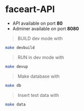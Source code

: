 # faceart-API

 - API available on port **80**
 - Adminer available on port **8080**

> BUILD  dev mode with
```sh
make devbuild
```
> RUN in dev mode with
```sh
make devup
```
> Make database with
```sh
make db
```
> Insert test data with
```sh
make data
```
